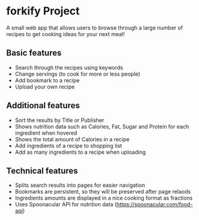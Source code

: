 # forkify Project

A small web app that allows users to browse through a large number of recipes to get cooking ideas for your next meal!

## Basic features

- Search through the recipes using keywords
- Change servings (to cook for more or less people)
- Add bookmark to a recipe
- Upload your own recipe

## Additional features

- Sort the results by Title or Publisher
- Shows nutrition data such as Calories, Fat, Sugar and Protein for each ingredient when hovered
- Shows the total amount of Calories in a recipe
- Add ingredients of a recipe to shopping list
- Add as many ingredients to a recipe when uploading

## Technical features

- Splits search results into pages for easier navigation
- Bookmarks are persistent, so they will be preserved after page relaods
- Ingredients amounts are displayed in a nice cooking format as fractions
- Uses Spoonacular API for nutrition data (https://spoonacular.com/food-api)
